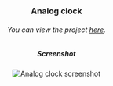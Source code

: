 <div align="center">

### Analog clock

###### You can view the project [here](https://isbendiyarovanezrin.github.io/AnalogClock "Click me!⏳").

##### Screenshot

![Analog clock screenshot](https://i.postimg.cc/MH9xQL6n/clock.png)

</div>
